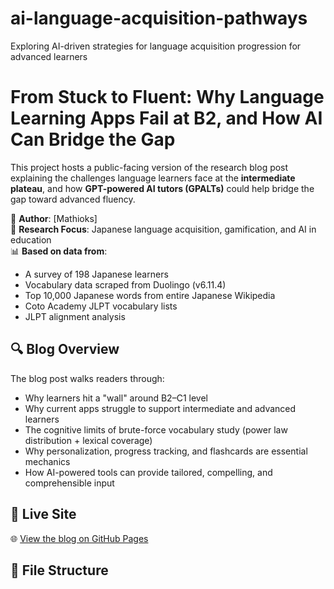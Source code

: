 # ai-language-acquisition-pathways
Exploring AI-driven strategies for language acquisition progression for advanced learners

# From Stuck to Fluent: Why Language Learning Apps Fail at B2, and How AI Can Bridge the Gap

This project hosts a public-facing version of the research blog post explaining the challenges language learners face at the **intermediate plateau**, and how **GPT-powered AI tutors (GPALTs)** could help bridge the gap toward advanced fluency.

🧠 **Author**: [Mathioks]  
📘 **Research Focus**: Japanese language acquisition, gamification, and AI in education  
📊 **Based on data from**:  
- A survey of 198 Japanese learners  
- Vocabulary data scraped from Duolingo (v6.11.4)  
- Top 10,000 Japanese words from entire Japanese Wikipedia
- Coto Academy JLPT vocabulary lists
- JLPT alignment analysis

## 🔍 Blog Overview

The blog post walks readers through:
- Why learners hit a "wall" around B2–C1 level
- Why current apps struggle to support intermediate and advanced learners
- The cognitive limits of brute-force vocabulary study (power law distribution + lexical coverage)
- Why personalization, progress tracking, and flashcards are essential mechanics
- How AI-powered tools can provide tailored, compelling, and comprehensible input

## 📄 Live Site

🌐 [View the blog on GitHub Pages](https://yourusername.github.io/language-plateau-blog/)

## 📁 File Structure

